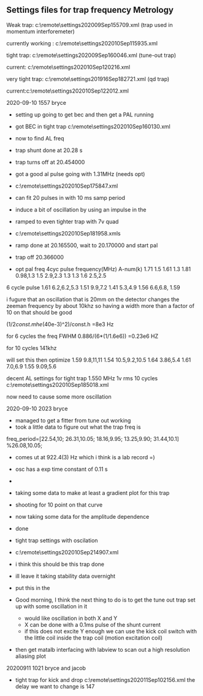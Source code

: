 ## Settings files for trap frequency Metrology

Weak trap: c:\remote\settings202009Sep155709.xml (trap used in momentum interforemeter)

currently working : c:\remote\settings202010Sep115935.xml

tight trap: c:\remote\settings202009Sep160046.xml (tune-out trap)

current: c:\remote\settings202010Sep120216.xml

very tight trap: c:\remote\settings201916Sep182721.xml (qd trap)

current:c:\remote\settings202010Sep122012.xml



2020-09-10 1557 bryce
- setting up going to get bec and then get a PAL running

- got BEC in tight trap c:\remote\settings202010Sep160130.xml
- now to find AL freq
- trap shunt done at 20.28 s
- trap turns off at  20.454000
- got a good al pulse going with 1.31MHz (needs opt)
- c:\remote\settings202010Sep175847.xml
- can fit 20 pulses in with 10 ms samp period
- induce a bit of oscillation by using an impulse in the 
- ramped to even tighter trap with 7v quad 
- c:\remote\settings202010Sep181958.xmls
- ramp done at 20.165500, wait to 20.170000 and start pal
- trap off 20.366000
- opt pal freq
4cyc pulse
frequency(MHz) 	A-num(k)
1.71			1.5
1.61			1.3
1.81			0.98,1.3
1.5				2.9,2.3
1.3				1.3
1.6				2.5,2.5


6 cycle pulse
1.61			6.2,6.2,5.3
1.51			9.9,7.2
1.41			5.3,4.9
1.56			6.6,6.8,
1.59			


i fugure that an oscillation that is 20mm on the detector
changes the zeeman frequency by about 10khz so having a width more than a factor of 10 on that should be good

(1/2*const.mhe*(40e-3)^2)/const.h
=8e3 Hz

for 6 cycles the freq FWHM
0.886/(6*(1/1.6e6))
=0.23e6 HZ


for 10 cycles
141khz

will set this then optimize
1.59	9.8,11,11
1.54	10.5,9.2,10.5
1.64	3.86,5.4
1.61	7.0,6.9
1.55	9.09,5.6


decent AL settings for tight trap
1.550 MHz
1v rms
10 cycles
c:\remote\settings202010Sep185018.xml

now need to cause some more oscillation


2020-09-10 2023 bryce
- managed to get a fitter from tune out working
- took a little data to figure out what the trap freq is 

freq_period=[22.54,10;
             26.31,10.05;
             18.16,9.95;
             13.25,9.90;
             31.44,10.1]
         %26.08,10.05;
- comes ut at 922.4(3) Hz which i think is a lab record =)
- osc has a exp time constant of 0.11 s
- 

- taking some data to make at least a gradient plot for this trap
- shooting for 10 point on that curve

- now taking some data for the amplitude dependence
- done
- tight trap settings with oscilation
- c:\remote\settings202010Sep214907.xml

- i think this should be this trap done
- ill leave it taking stability data overnight
- put this in the 


- Good morning, I think the next thing to do is to get the tune out trap set up with some oscillation in it
  - would like oscillation in both X and Y
  - X can be done with a 0.1ms pulse of the shunt current
  - if this does not excite Y enough we can use the kick coil switch with the little coil inside the trap coil (motion excitation coil)
- then get matalb interfacing with labview to scan out a high resolution aliasing plot


20200911 1021 bryce and jacob
- tight trap for kick and drop
c:\remote\settings202011Sep102156.xml
the delay we want to change is 147














